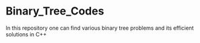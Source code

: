 # Binary_Tree_Codes
In this repository one can find various binary tree problems and its efficient solutions in C++
